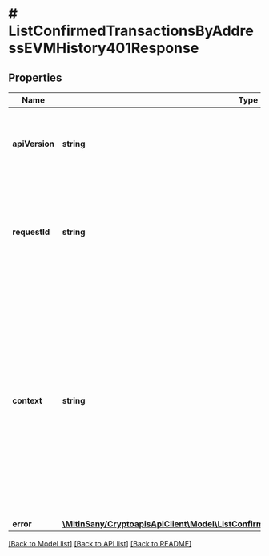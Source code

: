# # ListConfirmedTransactionsByAddressEVMHistory401Response

## Properties

Name | Type | Description | Notes
------------ | ------------- | ------------- | -------------
**apiVersion** | **string** | Specifies the version of the API that incorporates this endpoint. |
**requestId** | **string** | Defines the ID of the request. The &#x60;requestId&#x60; is generated by Crypto APIs and it&#39;s unique for every request. |
**context** | **string** | In batch situations the user can use the context to correlate responses with requests. This property is present regardless of whether the response was successful or returned as an error. &#x60;context&#x60; is specified by the user. | [optional]
**error** | [**\MitinSany/CryptoapisApiClient\Model\ListConfirmedTransactionsByAddressEVMHistoryE401**](ListConfirmedTransactionsByAddressEVMHistoryE401.md) |  |

[[Back to Model list]](../../README.md#models) [[Back to API list]](../../README.md#endpoints) [[Back to README]](../../README.md)
